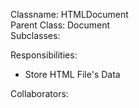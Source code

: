 Classname: HTMLDocument  
Parent Class: Document  
Subclasses:  
  
Responsibilities:  
- Store HTML File's Data
  
Collaborators:  
